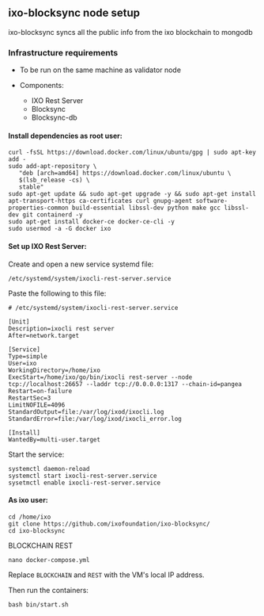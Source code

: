 


## ixo-blocksync node setup

ixo-blocksync syncs all the public info from the ixo blockchain to mongodb

### Infrastructure requirements

- To be run on the same machine as validator node

- Components:

  * IXO Rest Server
  * Blocksync
  * Blocksync-db



#### Install dependencies as root user: 


```text
curl -fsSL https://download.docker.com/linux/ubuntu/gpg | sudo apt-key add -
sudo add-apt-repository \
   "deb [arch=amd64] https://download.docker.com/linux/ubuntu \
   $(lsb_release -cs) \
   stable"
sudo apt-get update && sudo apt-get upgrade -y && sudo apt-get install apt-transport-https ca-certificates curl gnupg-agent software-properties-common build-essential libssl-dev python make gcc libssl-dev git containerd -y
sudo apt-get install docker-ce docker-ce-cli -y
sudo usermod -a -G docker ixo
```

#### Set up IXO Rest Server: 

Create and open a new service systemd file:
```text
/etc/systemd/system/ixocli-rest-server.service
```

Paste the following to this file:

```text
# /etc/systemd/system/ixocli-rest-server.service

[Unit]
Description=ixocli rest server
After=network.target

[Service]
Type=simple
User=ixo
WorkingDirectory=/home/ixo
ExecStart=/home/ixo/go/bin/ixocli rest-server --node tcp://localhost:26657 --laddr tcp://0.0.0.0:1317 --chain-id=pangea
Restart=on-failure
RestartSec=3
LimitNOFILE=4096
StandardOutput=file:/var/log/ixod/ixocli.log
StandardError=file:/var/log/ixod/ixocli_error.log

[Install]
WantedBy=multi-user.target
```

Start the service:

```text
systemctl daemon-reload
systemctl start ixocli-rest-server.service
sysetmctl enable ixocli-rest-server.service
```


#### As ixo user: 
```text
cd /home/ixo
git clone https://github.com/ixofoundation/ixo-blocksync/
cd ixo-blocksync
```

BLOCKCHAIN
REST

```text
nano docker-compose.yml
```

Replace `BLOCKCHAIN` and `REST` with the VM's local IP address.

Then run the containers:
```text
bash bin/start.sh
```



